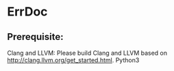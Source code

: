 # ErrDoc

## Prerequisite:
Clang and LLVM: Please build Clang and LLVM based on http://clang.llvm.org/get_started.html. 
Python3 
